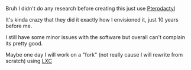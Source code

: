 Bruh I didn't do any research before creating this just use
[Pterodactyl](https://pterodactyl.io)

It's kinda crazy that they did it exactly how I envisioned it, just 10 years before me.

I still have some minor issues with the software but overall can't complain its pretty good.

Maybe one day I will work on a "fork" (not really cause I will rewrite from scratch) using [LXC](https://linuxcontainers.org/)
